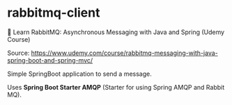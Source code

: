 # rabbitmq-client
🐰  Learn RabbitMQ: Asynchronous Messaging with Java and Spring (Udemy Course)

Source: https://www.udemy.com/course/rabbitmq-messaging-with-java-spring-boot-and-spring-mvc/

Simple SpringBoot application to send a message.

Uses **Spring Boot Starter AMQP** (Starter for using Spring AMQP and Rabbit MQ).